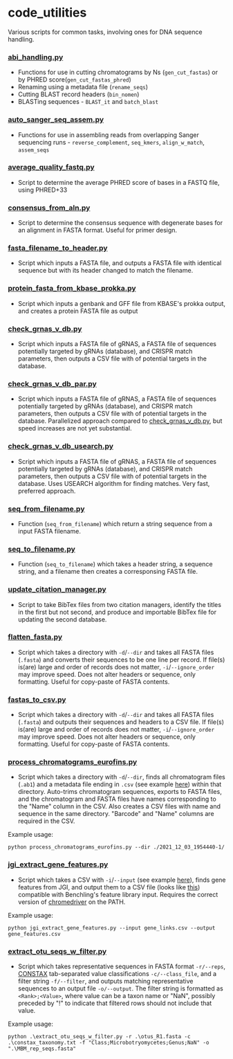 # code_utilities
Various scripts for common tasks, involving ones for DNA sequence handling.

### [abi_handling.py](https://github.com/liberjul/code_utilities/blob/main/abi_handling.py)

- Functions for use in cutting chromatograms by Ns (`gen_cut_fastas`) or by PHRED score(`gen_cut_fastas_phred`)
- Renaming using a metadata file (`rename_seqs`)
- Cutting BLAST record headers (`bin_nomen`)
- BLASTing sequences - `BLAST_it` and `batch_blast`

### [auto_sanger_seq_assem.py](https://github.com/liberjul/code_utilities/blob/main/auto_sanger_seq_assem.py)

- Functions for use in assembling reads from overlapping Sanger sequencing runs - `reverse_complement`, `seq_kmers`, `align_w_match`, `assem_seqs`

### [average_quality_fastq.py](https://github.com/liberjul/code_utilities/blob/main/average_quality_fastq.py)

- Script to determine the average PHRED score of bases in a FASTQ file, using PHRED+33

### [consensus_from_aln.py](https://github.com/liberjul/code_utilities/blob/main/consensus_from_aln.py)

- Script to determine the consensus sequence with degenerate bases for an alignment in FASTA format. Useful for primer design.

### [fasta_filename_to_header.py](https://github.com/liberjul/code_utilities/blob/main/fasta_filename_to_header.py)

- Script which inputs a FASTA file, and outputs a FASTA file with identical sequence but with its header changed to match the filename.

### [protein_fasta_from_kbase_prokka.py](https://github.com/liberjul/code_utilities/blob/main/protein_fasta_from_kbase_prokka.py)

- Script which inputs a genbank and GFF file from KBASE's prokka output, and creates a protein FASTA file as output

### [check_grnas_v_db.py](https://github.com/liberjul/code_utilities/blob/main/check_grnas_v_db.py)

- Script which inputs a FASTA file of gRNAS, a FASTA file of sequences potentially targeted by gRNAs (database), and CRISPR match parameters, then outputs a CSV file with of potential targets in the database.

### [check_grnas_v_db_par.py](https://github.com/liberjul/code_utilities/blob/main/check_grnas_v_db_par.py)

- Script which inputs a FASTA file of gRNAS, a FASTA file of sequences potentially targeted by gRNAs (database), and CRISPR match parameters, then outputs a CSV file with of potential targets in the database. Parallelized approach compared to [check_grnas_v_db.py](https://github.com/liberjul/code_utilities/blob/main/check_grnas_v_db.py), but speed increases are not yet substantial.

### [check_grnas_v_db_usearch.py](https://github.com/liberjul/code_utilities/blob/main/check_grnas_v_db_usearch.py)

- Script which inputs a FASTA file of gRNAS, a FASTA file of sequences potentially targeted by gRNAs (database), and CRISPR match parameters, then outputs a CSV file with of potential targets in the database. Uses USEARCH algorithm for finding matches. Very fast, preferred approach.

### [seq_from_filename.py](https://github.com/liberjul/code_utilities/blob/main/seq_from_filename.py)

- Function (`seq_from_filename`) which return a string sequence from a input FASTA filename.

### [seq_to_filename.py](https://github.com/liberjul/code_utilities/blob/main/seq_to_filename.py)

- Function (`seq_to_filename`) which takes a header string, a sequence string, and a filename then creates a corresponsing FASTA file.

### [update_citation_manager.py](https://github.com/liberjul/code_utilities/blob/main/update_citation_manager.py)

- Script to take BibTex files from two citation managers, identify the titles in the first but not second, and produce and importable BibTex file for updating the second database.

### [flatten_fasta.py](https://github.com/liberjul/code_utilities/blob/main/flatten_fasta.py)

- Script which takes a directory with `-d`/`--dir` and takes all FASTA files (`.fasta`) and converts their sequences to be one line per record. If file(s) is(are) large and order of records does not matter, `-i`/`--ignore_order` may improve speed. Does not alter headers or sequence, only formatting. Useful for copy-paste of FASTA contents.

### [fastas_to_csv.py](https://github.com/liberjul/code_utilities/blob/main/fastas_to_csv.py)

- Script which takes a directory with `-d`/`--dir` and takes all FASTA files (`.fasta`) and outputs their sequences and headers to a CSV file. If file(s) is(are) large and order of records does not matter, `-i`/`--ignore_order` may improve speed. Does not alter headers or sequence, only formatting. Useful for copy-paste of FASTA contents.

### [process_chromatograms_eurofins.py](https://github.com/liberjul/code_utilities/blob/main/process_chromatograms_eurofins.py)

- Script which takes a directory with `-d`/`--dir`, finds all chromatogram files (`.ab1`) and a metadata file ending in `.csv` (see example [here](https://github.com/liberjul/code_utilities/blob/main/example_metadata.csv)) within that directory. Auto-trims chromatogram sequences, exports to FASTA files, and the chromatogram and FASTA files have names corresponding to the "Name" column in the CSV. Also creates a CSV files with name and sequence in the same directory. "Barcode" and "Name" columns are required in the CSV.

Example usage:
```
python process_chromatograms_eurofins.py --dir ./2021_12_03_1954440-1/
```

### [jgi_extract_gene_features.py](https://github.com/liberjul/code_utilities/blob/main/jgi_extract_gene_features.py)

- Script which takes a CSV with `-i`/`--input` (see example [here](https://github.com/liberjul/code_utilities/blob/main/gene_links.csv)), finds gene features from JGI, and output them to a CSV file (looks like [this](https://github.com/liberjul/code_utilities/blob/main/gene_features.csv)) compatible with Benchling's feature library input. Requires the correct version of [chromedriver](https://chromedriver.chromium.org/downloads) on the PATH.

Example usage:
```
python jgi_extract_gene_features.py --input gene_links.csv --output gene_features.csv
```

### [extract_otu_seqs_w_filter.py](https://github.com/liberjul/code_utilities/blob/main/extract_otu_seqs_w_filter.py)

- Script which takes representative sequences in FASTA format `-r/--reps`, [CONSTAX](https://github.com/liberjul/CONSTAXv2) tab-separated value classifications `-c/--class_file`, and a filter string `-f/--filter`, and outputs matching representative sequences to an output file `-o/--output`. The filter string is formatted as `<Rank>;<Value>`, where value can be a taxon name or "NaN", possibly preceded by "!" to indicate that filtered rows should not include that value.

Example usage:
```
python .\extract_otu_seqs_w_filter.py -r .\otus_R1.fasta -c .\constax_taxonomy.txt -f "Class;Microbotryomycetes;Genus;NaN" -o ".\MBM_rep_seqs.fasta"
```
